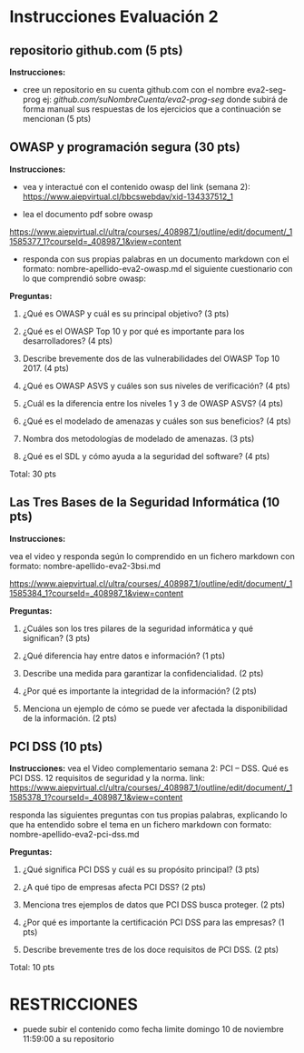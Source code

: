 # Instrucciones Evaluación 2 

## repositorio github.com (5 pts)
**Instrucciones:** 
- cree un repositorio en su cuenta github.com con el nombre
eva2-seg-prog ej: *github.com/suNombreCuenta/eva2-prog-seg*
donde subirá de forma manual sus respuestas de los ejercicios que a continuación se mencionan (5 pts)

## OWASP y programación segura (30 pts)
**Instrucciones:** 
- vea y interactué con el contenido owasp del link (semana 2):
https://www.aiepvirtual.cl/bbcswebdav/xid-134337512_1

- lea el documento pdf sobre owasp

https://www.aiepvirtual.cl/ultra/courses/_408987_1/outline/edit/document/_11585377_1?courseId=_408987_1&view=content

- responda con sus propias palabras en un documento markdown con el formato:
nombre-apellido-eva2-owasp.md el siguiente cuestionario con lo que comprendió sobre owasp:

**Preguntas:**

1. ¿Qué es OWASP y cuál es su principal objetivo? (3 pts)

2. ¿Qué es el OWASP Top 10 y por qué es importante para los desarrolladores? (4 pts)

3. Describe brevemente dos de las vulnerabilidades del OWASP Top 10 2017. (4 pts)

4. ¿Qué es OWASP ASVS y cuáles son sus niveles de verificación? (4 pts)

5. ¿Cuál es la diferencia entre los niveles 1 y 3 de OWASP ASVS? (4 pts)

6. ¿Qué es el modelado de amenazas y cuáles son sus beneficios? (4 pts)

7. Nombra dos metodologías de modelado de amenazas. (3 pts)

8. ¿Qué es el SDL y cómo ayuda a la seguridad del software? (4 pts)

Total: 30 pts

## Las Tres Bases de la Seguridad Informática (10 pts)
**Instrucciones:** 

vea el video y responda según lo comprendido en un fichero markdown
con formato:
nombre-apellido-eva2-3bsi.md

https://www.aiepvirtual.cl/ultra/courses/_408987_1/outline/edit/document/_11585384_1?courseId=_408987_1&view=content

**Preguntas:**

1. ¿Cuáles son los tres pilares de la seguridad informática y qué significan? (3 pts)

2. ¿Qué diferencia hay entre datos e información? (1 pts)

3. Describe una medida para garantizar la confidencialidad. (2 pts)

4. ¿Por qué es importante la integridad de la información? (2 pts)

5. Menciona un ejemplo de cómo se puede ver afectada la disponibilidad de la información. (2 pts)

## PCI DSS (10 pts)
**Instrucciones:** 
vea el Video complementario semana 2: PCI – DSS. Qué es PCI DSS. 12 requisitos de seguridad y la norma. link:
https://www.aiepvirtual.cl/ultra/courses/_408987_1/outline/edit/document/_11585378_1?courseId=_408987_1&view=content

responda las siguientes preguntas con tus propias palabras, explicando lo que ha entendido sobre el tema en un fichero markdown
con formato:
nombre-apellido-eva2-pci-dss.md

**Preguntas:**

1. ¿Qué significa PCI DSS y cuál es su propósito principal? (3 pts)

2. ¿A qué tipo de empresas afecta PCI DSS? (2 pts)

3. Menciona tres ejemplos de datos que PCI DSS busca proteger. (2 pts)

4. ¿Por qué es importante la certificación PCI DSS para las empresas? (1 pts)

5. Describe brevemente tres de los doce requisitos de PCI DSS. (2 pts)

Total: 10 pts


# RESTRICCIONES
- puede subir el contenido como fecha limite domingo 10 de noviembre 11:59:00 a su repositorio
